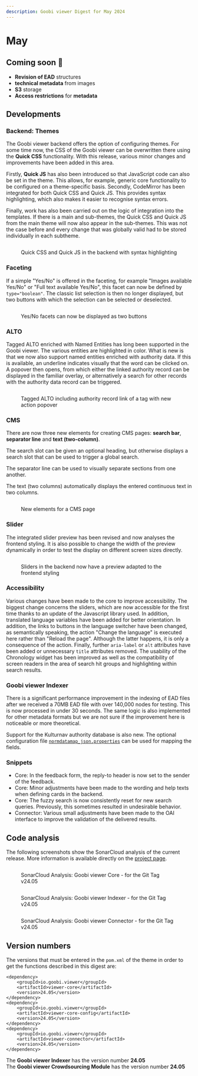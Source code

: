 ```yaml
---
description: Goobi viewer Digest for May 2024
---
```


# May

## Coming soon :rocket:&#x20;

* **Revision of EAD** structures
* **technical metadata** from images
* **S3** storage
* **Access restrictions** for **metadata**

## Developments

### Backend: Themes

The Goobi viewer backend offers the option of configuring themes. For some time now, the CSS of the Goobi viewer can be overwritten there using the **Quick CSS** functionality. With this release, various minor changes and improvements have been added in this area.

Firstly, **Quick JS** has also been introduced so that JavaScript code can also be set in the theme. This allows, for example, generic core functionality to be configured on a theme-specific basis. Secondly, CodeMirror has been integrated for both Quick CSS and Quick JS. This provides syntax highlighting, which also makes it easier to recognise syntax errors.

Finally, work has also been carried out on the logic of integration into the templates. If there is a main and sub-themes, the Quick CSS and Quick JS from the main theme will now also appear in the sub-themes. This was not the case before and every change that was globally valid had to be stored individually in each subtheme.

<figure><img src="../.gitbook/assets/24.05_EN_codemirror-backend.png" alt=""><figcaption><p>Quick CSS and Quick JS in the backend with syntax highlighting</p></figcaption></figure>

### Faceting

If a simple "Yes/No" is offered in the faceting, for example "Images available Yes/No" or "Full text available Yes/No", this facet can now be defined by `type="boolean"`. The classic list selection is then no longer displayed, but two buttons with which the selection can be selected or deselected.

<figure><img src="../.gitbook/assets/24.05_EN_boolean-facet.png" alt=""><figcaption><p>Yes/No facets can now be displayed as two buttons</p></figcaption></figure>

### ALTO

Tagged ALTO enriched with Named Entities has long been supported in the Goobi viewer. The various entities are highlighted in color. What is new is that we now also support named entities enriched with authority data. If this is available, an underline indicates visually that the word can be clicked on. A popover then opens, from which either the linked authority record can be displayed in the familiar overlay, or alternatively a search for other records with the authority data record can be triggered.

<figure><img src="../.gitbook/assets/24.05_EN_tagged-alto.png" alt=""><figcaption><p>Tagged ALTO including authority record link of a tag with new action popover</p></figcaption></figure>

### CMS

There are now three new elements for creating CMS pages: **search bar**, **separator line** and **text (two-column)**.

The search slot can be given an optional heading, but otherwise displays a search slot that can be used to trigger a global search.

The separator line can be used to visually separate sections from one another.

The text (two columns) automatically displays the entered continuous text in two columns.

<figure><img src="../.gitbook/assets/24.05_EN_cms-elements.png" alt=""><figcaption><p>New elements for a CMS page</p></figcaption></figure>

### Slider

The integrated slider preview has been revised and now analyses the frontend styling. It is also possible to change the width of the preview dynamically in order to test the display on different screen sizes directly.

<figure><img src="../.gitbook/assets/24.05_EN_slider-preview.png" alt=""><figcaption><p>Sliders in the backend now have a preview adapted to the frontend styling</p></figcaption></figure>

### Accessibility

Various changes have been made to the core to improve accessibility. The biggest change concerns the sliders, which are now accessible for the first time thanks to an update of the Javascript library used. In addition, translated language variables have been added for better orientation. In addition, the links to buttons in the language switcher have been changed, as semantically speaking, the action "Change the language" is executed here rather than "Reload the page". Although the latter happens, it is only a consequence of the action. Finally, further `aria-label` or `alt` attributes have been added or unnecessary `title` attributes removed. The usability of the Chronology widget has been improved as well as the compatibility of screen readers in the area of search hit groups and highlighting within search results.

### Goobi viewer Indexer

There is a significant performance improvement in the indexing of EAD files after we received a 70MB EAD file with over 140,000 nodes for testing. This is now processed in under 30 seconds. The same logic is also implemented for other metadata formats but we are not sure if the improvement here is noticeable or more theoretical.

Support for the Kulturnav authority database is also new. The optional configuration file [`normdatamap_json.properties`](https://github.com/intranda/goobi-viewer-core-config/blob/develop/goobi-viewer-core-config/src/main/resources/install/normdatamap\_json.properties) can be used for mapping the fields.

### Snippets

* Core: In the feedback form, the reply-to header is now set to the sender of the feedback.
* Core: Minor adjustments have been made to the wording and help texts when defining cards in the backend.
* Core: The fuzzy search is now consistently reset for new search queries. Previously, this sometimes resulted in undesirable behavior.
* Connector: Various small adjustments have been made to the OAI interface to improve the validation of the delivered results.

## Code analysis

The following screenshots show the SonarCloud analysis of the current release. More information is available directly on the [project page](https://sonarcloud.io/organizations/intranda/projects).

<figure><img src="../.gitbook/assets/24.05_sonar-core.png" alt=""><figcaption><p>SonarCloud Analysis: Goobi viewer Core - for the Git Tag v24.05</p></figcaption></figure>

<figure><img src="../.gitbook/assets/24.05_sonar-indexer.png" alt=""><figcaption><p>SonarCloud Analysis: Goobi viewer Indexer - for the Git Tag v24.05</p></figcaption></figure>

<figure><img src="../.gitbook/assets/24.05_sonar-connector.png" alt=""><figcaption><p>SonarCloud Analysis: Goobi viewer Connector - for the Git Tag v24.05</p></figcaption></figure>

## Version numbers&#x20;

The versions that must be entered in the `pom.xml` of the theme in order to get the functions described in this digest are:

```markup
<dependency>
    <groupId>io.goobi.viewer</groupId>
    <artifactId>viewer-core</artifactId>
    <version>24.05</version>
</dependency>
<dependency>
    <groupId>io.goobi.viewer</groupId>
    <artifactId>viewer-core-config</artifactId>
    <version>24.05</version>
</dependency>
<dependency>
    <groupId>io.goobi.viewer</groupId>
    <artifactId>viewer-connector</artifactId>
    <version>24.05</version>
</dependency>
```

The **Goobi viewer Indexer** has the version number **24.05**\
The **Goobi viewer Crowdsourcing Module** has the version number **24.05**
